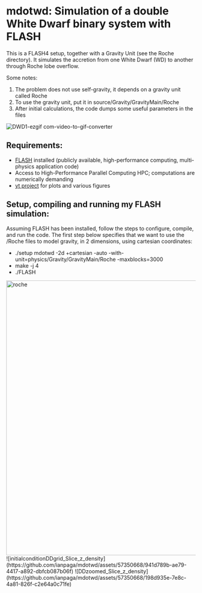   mdotwd: Simulation of a double White Dwarf binary system with FLASH
  ======

  This is a FLASH4 setup, together with a Gravity Unit (see the Roche directory). It simulates the accretion from one White Dwarf (WD) to another through Roche lobe overflow.

  Some notes:
  
  1. The problem does not use self-gravity, it depends on a  gravity unit called Roche
  2. To use the gravity unit, put it in source/Gravity/GravityMain/Roche
  3. After initial calculations, the code dumps some useful parameters in the files
   
 ![DWD1-ezgif com-video-to-gif-converter](https://github.com/ianpaga/mdotwd/assets/57350668/7f6e663c-e2f9-446a-a0cb-82f1e05926e0)

## Requirements:

- [FLASH](https://flash.rochester.edu/site/flashcode.html) installed (publicly available, high-performance computing, multi-physics application code)
- Access to High-Performance Parallel Computing HPC; computations are numerically demanding
- [yt project](https://yt-project.org/) for plots and various figures

## Setup, compiling and running my FLASH simulation:

Assuming FLASH has been installed, follow the steps to configure, compile, and run the code. The first step below specifies that we want to use the /Roche files to model gravity, in 2 dimensions, using cartesian coordinates:
  
  -  ./setup mdotwd -2d +cartesian -auto -with-unit=physics/Gravity/GravityMain/Roche -maxblocks=3000
  - make -j 4
  -  ./FLASH

<img width="731" alt="roche" src="https://github.com/ianpaga/mdotwd/assets/57350668/b356a297-8bda-4e07-a894-3585f308741a">
![initialconditionDDgrid_Slice_z_density](https://github.com/ianpaga/mdotwd/assets/57350668/941d789b-ae79-4417-a892-dbfcb087b06f)
![DDzoomed_Slice_z_density](https://github.com/ianpaga/mdotwd/assets/57350668/198d935e-7e8c-4a81-826f-c2e64a0c71fe)

